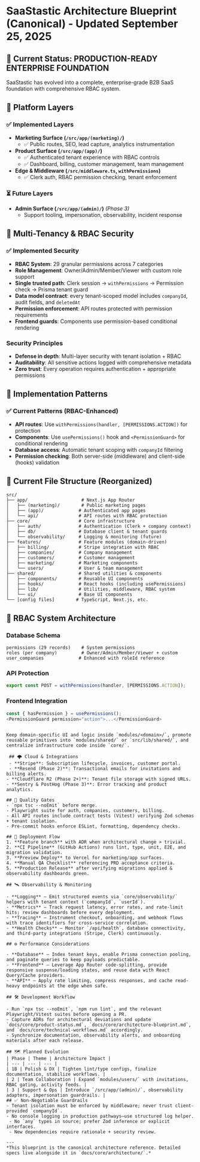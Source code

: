 # SaaStastic Architecture Blueprint (Canonical) - Updated September 25, 2025

## 🎉 **Current Status: PRODUCTION-READY ENTERPRISE FOUNDATION**

SaaStastic has evolved into a complete, enterprise-grade B2B SaaS foundation with comprehensive RBAC system.

## 🧱 Platform Layers

### ✅ **Implemented Layers**
- **Marketing Surface (`/src/app/(marketing)/`)**
  - ✅ Public routes, SEO, lead capture, analytics instrumentation
- **Product Surface (`/src/app/(app)/`)**
  - ✅ Authenticated tenant experience with RBAC controls
  - ✅ Dashboard, billing, customer management, team management
- **Edge & Middleware (`/src/middleware.ts`, `withPermissions`)**
  - ✅ Clerk auth, RBAC permission checking, tenant enforcement

### ⏳ **Future Layers**
- **Admin Surface (`/src/app/(admin)/`)** *(Phase 3)*
  - Support tooling, impersonation, observability, incident response

## 🔐 Multi-Tenancy & RBAC Security

### ✅ **Implemented Security**
- **RBAC System**: 29 granular permissions across 7 categories
- **Role Management**: Owner/Admin/Member/Viewer with custom role support
- **Single trusted path**: Clerk session → `withPermissions` → Permission check → Prisma tenant guard
- **Data model contract**: every tenant-scoped model includes `companyId`, audit fields, and `deletedAt`
- **Permission enforcement**: API routes protected with permission requirements
- **Frontend guards**: Components use permission-based conditional rendering

### **Security Principles**
- **Defense in depth**: Multi-layer security with tenant isolation + RBAC
- **Auditability**: All sensitive actions logged with comprehensive metadata
- **Zero trust**: Every operation requires authentication + appropriate permissions

## 🧰 Implementation Patterns

### ✅ **Current Patterns (RBAC-Enhanced)**
- **API routes**: Use `withPermissions(handler, [PERMISSIONS.ACTION])` for protection
- **Components**: Use `usePermissions()` hook and `<PermissionGuard>` for conditional rendering
- **Database access**: Automatic tenant scoping with `companyId` filtering
- **Permission checking**: Both server-side (middleware) and client-side (hooks) validation

## 📁 Current File Structure (Reorganized)

```
src/
├── app/                    # Next.js App Router
│   ├── (marketing)/        # Public marketing pages
│   ├── (app)/             # Authenticated app pages
│   └── api/               # API routes with RBAC protection
├── core/                  # Core infrastructure
│   ├── auth/              # Authentication (Clerk + company context)
│   ├── db/                # Database client & tenant guards
│   └── observability/     # Logging & monitoring (future)
├── features/              # Feature modules (domain-driven)
│   ├── billing/           # Stripe integration with RBAC
│   ├── companies/         # Company management
│   ├── customers/         # Customer management
│   ├── marketing/         # Marketing components
│   └── users/             # User & team management
├── shared/                # Shared utilities & components
│   ├── components/        # Reusable UI components
│   ├── hooks/             # React hooks (including usePermissions)
│   ├── lib/               # Utilities, middleware, RBAC system
│   └── ui/                # Base UI components
└── [config files]        # TypeScript, Next.js, etc.
```

## 🔐 RBAC System Architecture

### Database Schema
```
permissions (29 records)    # System permissions
roles (per company)         # Owner/Admin/Member/Viewer + custom
user_companies             # Enhanced with roleId reference
```

### API Protection
```typescript
export const POST = withPermissions(handler, [PERMISSIONS.ACTION]);
```

### Frontend Integration
```typescript
const { hasPermission } = usePermissions();
<PermissionGuard permission="action">...</PermissionGuard>
```
```

Keep domain-specific UI and logic inside `modules/<domain>/`, promote reusable primitives into `modules/shared/` or `src/lib/shared/`, and centralize infrastructure code inside `core/`.

 ## 🌩️ Cloud & Integrations
 - **Stripe**: Subscription lifecycle, invoices, customer portal.
 - **Resend (Phase 2)**: Transactional emails for invitations and billing alerts.
- **Cloudflare R2 (Phase 2+)**: Tenant file storage with signed URLs.
- **Sentry & PostHog (Phase 3)**: Error tracking and product analytics.

## 🧪 Quality Gates
- `npx tsc --noEmit` before merge.
- Playwright suite for auth, companies, customers, billing.
- All API routes include contract tests (Vitest) verifying Zod schemas + tenant isolation.
- Pre-commit hooks enforce ESLint, formatting, dependency checks.

## 🔄 Deployment Flow
1. **Feature branch** with ADR when architectural change > trivial.
2. **CI Pipeline** (GitHub Actions) runs lint, type, unit, E2E, and migration validation.
3. **Preview Deploy** to Vercel for marketing/app surfaces.
4. **Manual QA Checklist** referencing PRD acceptance criteria.
5. **Production Release** after verifying migrations applied & observability dashboards green.

## 🛰️ Observability & Monitoring

- **Logging** – Emit structured events via `core/observability/` helpers with tenant context (`companyId`, `userId`).
- **Metrics** – Track request latency, error rates, and rate-limit hits; review dashboards before every deployment.
- **Tracing** – Instrument checkout, onboarding, and webhook flows with trace identifiers for cross-service correlation.
- **Health Checks** – Monitor `/api/health`, database connectivity, and third-party integrations (Stripe, Clerk) continuously.

## ⚙️ Performance Considerations

- **Database** – Index tenant keys, enable Prisma connection pooling, and paginate queries to keep payloads predictable.
- **Frontend** – Leverage App Router code-splitting, provide responsive suspense/loading states, and reuse data with React Query/Cache providers.
- **API** – Apply rate limiting, compress responses, and cache read-heavy endpoints at the edge when safe.

## 🛠 Development Workflow

- Run `npx tsc --noEmit`, `npm run lint`, and the relevant Playwright/Vitest suites before opening a PR.
- Capture ADRs for architectural deviations and update `docs/core/product-status.md`, `docs/core/architecture-blueprint.md`, and `docs/core/technical-workflows.md` accordingly.
- Synchronize documentation, observability alerts, and onboarding materials after each release.

## 🗺️ Planned Evolution
| Phase | Theme | Architecture Impact |
| --- | --- | --- |
| 1B | Polish & DX | Tighten lint/type configs, finalize documentation, stabilize workflows. |
| 2 | Team Collaboration | Expand `modules/users/` with invitations, RBAC gating, activity feeds. |
| 3 | Support & Ops | Introduce `/src/app/(admin)/`, observability adapters, impersonation guardrails. |
## ✅ Non-Negotiable Guardrails
- Tenant isolation must be enforced by middleware; never trust client-provided `companyId`.
- No console logging in production pathways—use structured log helper.
 - No `any` types in source; prefer Zod inference or explicit interfaces.
 - New dependencies require rationale + security review.

---
*This blueprint is the canonical architecture reference. Detailed specs live alongside it in `docs/core/architecture/`.*
